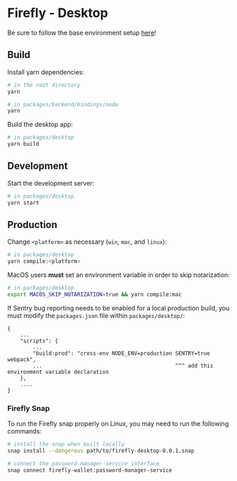 # Firefly - Desktop

Be sure to follow the base environment setup [here](./index.md)!

## Build

Install yarn dependencies:

```bash
# in the root directory
yarn

# in packages/backend/bindings/node
yarn
```

Build the desktop app:

```bash
# in packages/desktop
yarn build
```

## Development

Start the development server:

```bash
# in packages/desktop
yarn start
```

## Production

Change `<platform>` as necessary (`win`, `mac`, and `linux`):

```bash
# in packages/desktop
yarn compile:<platform>
```

MacOS users __must__ set an environment variable in order to skip notarization:

```bash
# in packages/desktop
export MACOS_SKIP_NOTARIZATION=true && yarn compile:mac
```

If Sentry bug reporting needs to be enabled for a local production build, you must modify the `packages.json` file within `packages/desktop/`:

```
{
    ...
    "scripts": {
        ...
        "build:prod": "cross-env NODE_ENV=production SENTRY=true webpack",
        ...                                          ^^^ add this environment variable declaration
    },
    ....
}
```

### Firefly Snap

To run the Firefly snap properly on Linux, you may need to run the following commands:

```bash
# install the snap when built locally
snap install --dangerous path/to/firefly-desktop-0.0.1.snap

# connect the password-manager-service interface
snap connect firefly-wallet:password-manager-service
```
